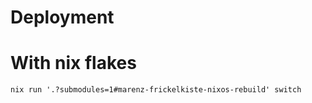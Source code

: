 # Deployment

# With nix flakes
```
nix run '.?submodules=1#marenz-frickelkiste-nixos-rebuild' switch
```
